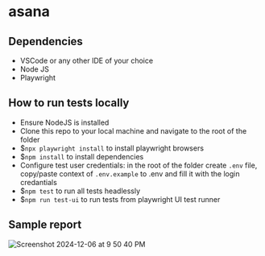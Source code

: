 # asana

## Dependencies

- VSCode or any other IDE of your choice
- Node JS
- Playwright

## How to run tests locally

- Ensure NodeJS is installed
- Clone this repo to your local machine and navigate to the root of the folder
- $`npx playwright install` to install playwright browsers
- $`npm install` to install dependencies
- Configure test user credentials: in the root of the folder create `.env` file, copy/paste context of `.env.example` to .env and fill it with the login credantials
- $`npm test` to run all tests headlessly
- $`npm run test-ui` to run tests from playwright UI test runner

## Sample report

![Screenshot 2024-12-06 at 9 50 40 PM](https://github.com/user-attachments/assets/7f9e735d-87fc-47b1-b660-4325fdcf45fd)
